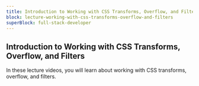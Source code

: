 ```yaml
---
title: Introduction to Working with CSS Transforms, Overflow, and Filters
block: lecture-working-with-css-transforms-overflow-and-filters
superBlock: full-stack-developer
---
```


## Introduction to Working with CSS Transforms, Overflow, and Filters

In these lecture videos, you will learn about working with CSS transforms, overflow, and filters.
